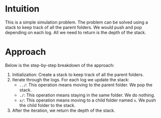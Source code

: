 # Intuition

This is a simple simulation problem. The problem can be solved using a stack to keep track of all the parent folders. We would push and pop depending on each log. All we need to return is the depth of the stack.

# Approach

Below is the step-by-step breakdown of the approach:

1. Initialization: Create a stack to keep track of all the parent folders.
2. Iterate through the logs. For each log we update the stack:
   - `../`: This operation means moving to the parent folder. We pop the stack.
   - `./`: This operation means staying in the same folder. We do nothing.
   - `x/`: This operation means moving to a child folder named `x`. We push the child folder to the stack.
3. After the iteration, we return the depth of the stack.
